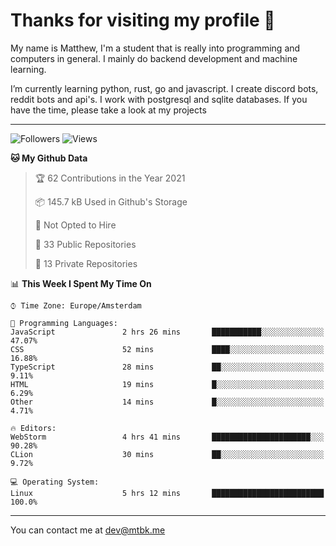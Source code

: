 # Thanks for visiting my profile 👋
My name is Matthew, I'm a student that is really into programming and computers in general. I mainly do backend development and machine learning.

I’m currently learning python, rust, go and javascript. I create discord bots, reddit bots and api's. I work with postgresql and sqlite databases. If you have the time, please take a look at my projects

---
![Followers](https://img.shields.io/github/followers/DankDumpster?style=social)
![Views](https://komarev.com/ghpvc/?username=DankDumpster&style=flat-square&color=green)
<!--START_SECTION:waka-->
**🐱 My Github Data** 

> 🏆 62 Contributions in the Year 2021
 > 
> 📦 145.7 kB Used in Github's Storage 
 > 
> 🚫 Not Opted to Hire
 > 
> 📜 33 Public Repositories 
 > 
> 🔑 13 Private Repositories  
 > 
📊 **This Week I Spent My Time On** 

```text
⌚︎ Time Zone: Europe/Amsterdam

💬 Programming Languages: 
JavaScript               2 hrs 26 mins       ███████████░░░░░░░░░░░░░░   47.07% 
CSS                      52 mins             ████░░░░░░░░░░░░░░░░░░░░░   16.88% 
TypeScript               28 mins             ██░░░░░░░░░░░░░░░░░░░░░░░   9.11% 
HTML                     19 mins             █░░░░░░░░░░░░░░░░░░░░░░░░   6.29% 
Other                    14 mins             █░░░░░░░░░░░░░░░░░░░░░░░░   4.71%

🔥 Editors: 
WebStorm                 4 hrs 41 mins       ██████████████████████░░░   90.28% 
CLion                    30 mins             ██░░░░░░░░░░░░░░░░░░░░░░░   9.72%

💻 Operating System: 
Linux                    5 hrs 12 mins       █████████████████████████   100.0%

```


<!--END_SECTION:waka-->
-------

You can contact me at dev@mtbk.me
